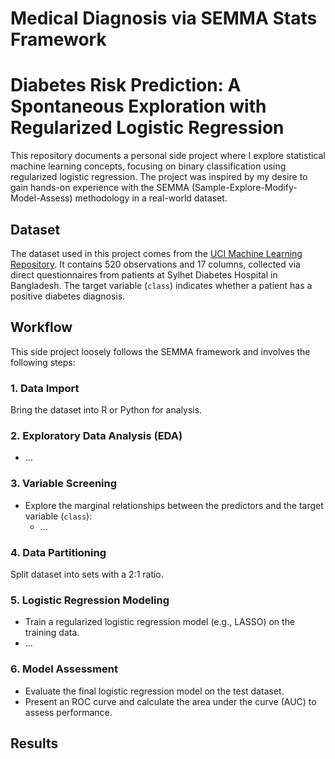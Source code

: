 # Medical Diagnosis via SEMMA Stats Framework
# Diabetes Risk Prediction: A Spontaneous Exploration with Regularized Logistic Regression

This repository documents a personal side project where I explore statistical machine learning concepts, focusing on binary classification using regularized logistic regression. The project was inspired by my desire to gain hands-on experience with the SEMMA (Sample-Explore-Modify-Model-Assess) methodology in a real-world dataset.

## Dataset
The dataset used in this project comes from the [UCI Machine Learning Repository](http://archive.ics.uci.edu/ml/datasets/Early+stage+diabetes+risk+prediction+dataset). It contains 520 observations and 17 columns, collected via direct questionnaires from patients at Sylhet Diabetes Hospital in Bangladesh. The target variable (`class`) indicates whether a patient has a positive diabetes diagnosis.

## Workflow
This side project loosely follows the SEMMA framework and involves the following steps:

### 1. Data Import
Bring the dataset into R or Python for analysis.

### 2. Exploratory Data Analysis (EDA)
- ...

### 3. Variable Screening
- Explore the marginal relationships between the predictors and the target variable (`class`):
  - ...

### 4. Data Partitioning
Split dataset into sets with a 2:1 ratio.

### 5. Logistic Regression Modeling
- Train a regularized logistic regression model (e.g., LASSO) on the training data.
- ...

### 6. Model Assessment
- Evaluate the final logistic regression model on the test dataset.
- Present an ROC curve and calculate the area under the curve (AUC) to assess performance.

## Results
